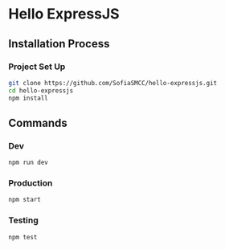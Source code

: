 # Hello ExpressJS

## Installation Process

### Project Set Up

```sh
git clone https://github.com/SofiaSMCC/hello-expressjs.git
cd hello-expressjs
npm install
```

## Commands

### Dev

```sh
npm run dev
```

### Production

```sh
npm start
```

### Testing

```sh
npm test
```
